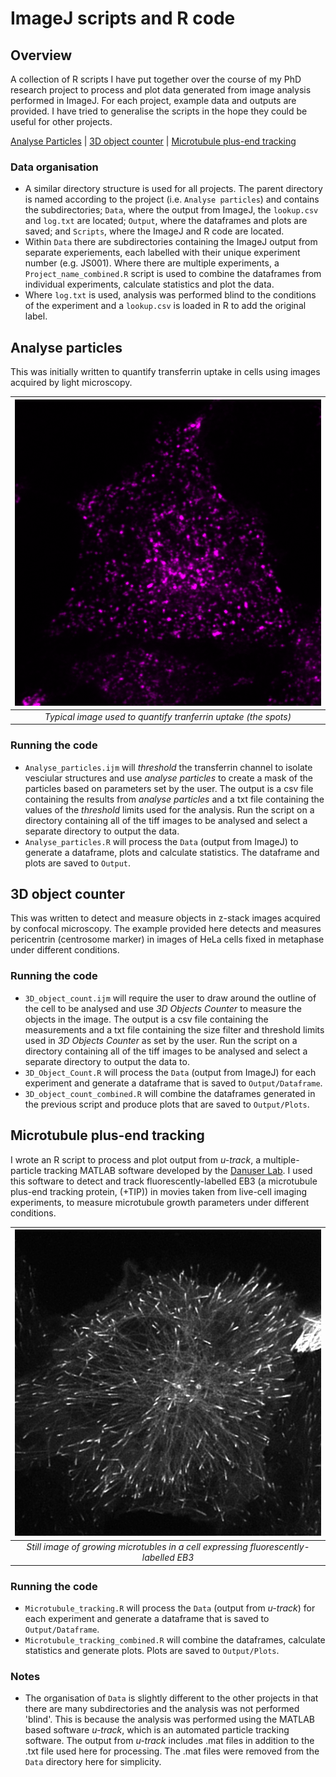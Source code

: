 # ImageJ scripts and R code
## Overview
A collection of R scripts I have put together over the course of my PhD research project to process and plot data generated from image analysis performed in ImageJ. For each project, example data and outputs are provided. I have tried to generalise the scripts in the hope they could be useful for other projects. 

[Analyse Particles](#analyse-particles) | [3D object counter](#3d-object-counter) | [Microtubule plus-end tracking](#microtubule-plus-end-tracking)

### Data organisation
* A similar directory structure is used for all projects. The parent directory is named according to the project (i.e. `Analyse particles`) and contains the subdirectories; `Data`, where the output from ImageJ, the `lookup.csv` and `log.txt` are located; `Output`, where the dataframes and plots are saved; and `Scripts`, where the ImageJ and R code are located. 
* Within `Data` there are subdirectories containing the ImageJ output from separate experiements, each labelled with their unique experiment number (e.g. JS001). Where there are multiple experiments, a `Project_name_combined.R` script is used to combine the dataframes from individual experiments, calculate statistics and plot the data.
* Where `log.txt` is used, analysis was performed blind to the conditions of the experiment and a `lookup.csv` is loaded in R to add the original label. 

## Analyse particles
This was initially written to quantify transferrin uptake in cells using images acquired by light microscopy.  

| ![Transferrin image](Example_images/Transferrin_example.png) 
|:--:|
| *Typical image used to quantify tranferrin uptake (the spots)* |

### Running the code

* `Analyse_particles.ijm` will _threshold_ the transferrin channel to isolate vesciular structures and use _analyse particles_ to create a mask of the particles based on parameters set by the user. The output is a csv file containing the results from _analyse particles_ and a txt file containing the values of the _threshold_ limits used for the analysis. Run the script on a directory containing all of the tiff images to be analysed and select a separate directory to output the data. 
* `Analyse_particles.R` will process the `Data` (output from ImageJ) to generate a dataframe, plots and calculate statistics. The dataframe and plots are saved to `Output`. 

## 3D object counter
This was written to detect and measure objects in z-stack images acquired by confocal microscopy. The example provided here detects and measures pericentrin (centrosome marker) in images of HeLa cells fixed in metaphase under different conditions. 

### Running the code

* `3D_object_count.ijm` will require the user to draw around the outline of the cell to be analysed and use _3D Objects Counter_ to measure the objects in the image. The output is a csv file containing the measurements and a txt file containing the size filter and threshold limits used in _3D Objects Counter_ as set by the user. Run the script on a directory containing all of the tiff images to be analysed and select a separate directory to output the data to.
* `3D_Object_Count.R` will process the `Data` (output from ImageJ) for each experiment and generate a dataframe that is saved to `Output/Dataframe`.
* `3D_object_count_combined.R` will combine the dataframes generated in the previous script and produce plots that are saved to `Output/Plots`.

## Microtubule plus-end tracking
I wrote an R script to process and plot output from *u-track*, a multiple-particle tracking MATLAB software developed by the [Danuser Lab](https://github.com/DanuserLab/u-track). I used this software to detect and track fluorescently-labelled EB3 (a microtubule plus-end tracking protein, (+TIP)) in  movies taken from live-cell imaging experiments, to measure microtubule growth parameters under different conditions.

| ![+TIP image](Example_images/+TIP.png)
|:--:|
| *Still image of growing microtubles in a cell expressing fluorescently-labelled EB3* |

### Running the code
* `Microtubule_tracking.R` will process the `Data` (output from *u-track*) for each experiment and generate a dataframe that is saved to `Output/Dataframe`. 
* `Microtubule_tracking_combined.R` will combine the dataframes, calculate statistics and generate plots. Plots are saved to `Output/Plots`.

### Notes
* The organisation of `Data` is slightly different to the other projects in that there are many subdirectories and the analysis was not performed 'blind'. This is because the analysis was performed using the MATLAB based software *u-track*, which is an automated particle tracking software. The output from *u-track* includes .mat files in addition to the .txt file used here for processing. The .mat files were removed from the `Data` directory here for simplicity. 
